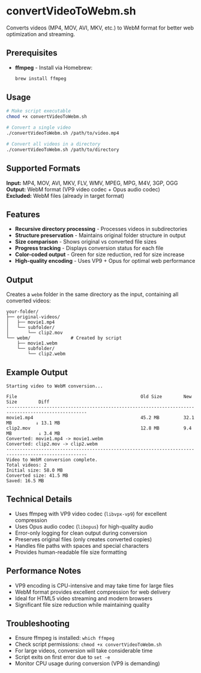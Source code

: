 # convertVideoToWebm.sh

Converts videos (MP4, MOV, AVI, MKV, etc.) to WebM format for better web optimization and streaming.

## Prerequisites

-   **ffmpeg** - Install via Homebrew:
    ```bash
    brew install ffmpeg
    ```

## Usage

```bash
# Make script executable
chmod +x convertVideoToWebm.sh

# Convert a single video
./convertVideoToWebm.sh /path/to/video.mp4

# Convert all videos in a directory
./convertVideoToWebm.sh /path/to/directory
```

## Supported Formats

**Input:** MP4, MOV, AVI, MKV, FLV, WMV, MPEG, MPG, M4V, 3GP, OGG  
**Output:** WebM format (VP9 video codec + Opus audio codec)  
**Excluded:** WebM files (already in target format)

## Features

-   **Recursive directory processing** - Processes videos in subdirectories
-   **Structure preservation** - Maintains original folder structure in output
-   **Size comparison** - Shows original vs converted file sizes
-   **Progress tracking** - Displays conversion status for each file
-   **Color-coded output** - Green for size reduction, red for size increase
-   **High-quality encoding** - Uses VP9 + Opus for optimal web performance

## Output

Creates a `webm` folder in the same directory as the input, containing all converted videos:

```
your-folder/
├── original-videos/
│   ├── movie1.mp4
│   └── subfolder/
│       └── clip2.mov
└── webm/               # Created by script
    ├── movie1.webm
    └── subfolder/
        └── clip2.webm
```

## Example Output

```
Starting video to WebM conversion...

File                                              Old Size        New Size        Diff
----------------------------------------------------------------------------------------------------
movie1.mp4                                        45.2 MB         32.1 MB         ↓ 13.1 MB
clip2.mov                                         12.8 MB         9.4 MB          ↓ 3.4 MB
Converted: movie1.mp4 -> movie1.webm
Converted: clip2.mov -> clip2.webm
----------------------------------------------------------------------------------------------------
Video to WebM conversion complete.
Total videos: 2
Initial size: 58.0 MB
Converted size: 41.5 MB
Saved: 16.5 MB
```

## Technical Details

-   Uses ffmpeg with VP9 video codec (`libvpx-vp9`) for excellent compression
-   Uses Opus audio codec (`libopus`) for high-quality audio
-   Error-only logging for clean output during conversion
-   Preserves original files (only creates converted copies)
-   Handles file paths with spaces and special characters
-   Provides human-readable file size formatting

## Performance Notes

-   VP9 encoding is CPU-intensive and may take time for large files
-   WebM format provides excellent compression for web delivery
-   Ideal for HTML5 video streaming and modern browsers
-   Significant file size reduction while maintaining quality

## Troubleshooting

-   Ensure ffmpeg is installed: `which ffmpeg`
-   Check script permissions: `chmod +x convertVideoToWebm.sh`
-   For large videos, conversion will take considerable time
-   Script exits on first error due to `set -e`
-   Monitor CPU usage during conversion (VP9 is demanding)
